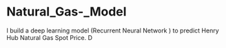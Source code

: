 # Natural_Gas-_Model
I build a deep learning model (Recurrent Neural Network ) to predict Henry Hub Natural Gas Spot Price. D
